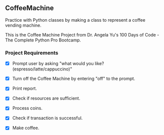 ## CoffeeMachine

Practice with Python classes by making a class to represent a coffee vending machine.

This is the Coffee Machine Project from Dr. Angela Yu's 100 Days of Code - The Complete Python Pro Bootcamp.

### Project Requirements
- [X] Prompt user by asking "what would you like? (espresso/latte/cappuccino)"

- [X] Turn off the Coffee Machine by entering "off" to the prompt.

- [X] Print report.

- [X] Check if resources are sufficient.

- [X] Process coins.

- [X] Check if transaction is successful.

- [X] Make coffee.